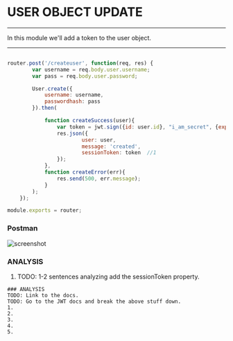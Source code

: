 # USER OBJECT UPDATE
---
In this module we'll add a token to the user object.

<hr>

```js

router.post('/createuser', function(req, res) {
		var username = req.body.user.username;
		var pass = req.body.user.password;

		User.create({
			username: username,
			passwordhash: pass
		}).then(

			function createSuccess(user){
			    var token = jwt.sign({id: user.id}, "i_am_secret", {expiresIn: 60*60*24});
				res.json({
						user: user,
						message: 'created',
						sessionToken: token  //1
				});
			},
			function createError(err){
				res.send(500, err.message);
			}
		);
	});

module.exports = router;
```

### Postman
![screenshot](3-token-postman.PNG)

### ANALYSIS
1. TODO: 1-2 sentences analyzing add the sessionToken property.






```
### ANALYSIS
TODO: Link to the docs.
TODO: Go to the JWT docs and break the above stuff down.
1. 
2. 
3. 
4. 
5. 
